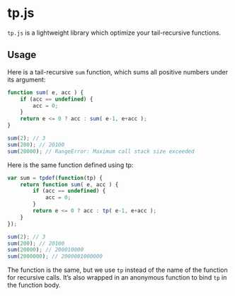 # tp.js

`tp.js` is a lightweight library which optimize your tail-recursive functions.

## Usage

Here is a tail-recursive `sum` function, which sums all positive numbers
under its argument:

```js
function sum( e, acc ) {
    if (acc == undefined) {
        acc = 0;
    }
    return e <= 0 ? acc : sum( e-1, e+acc );
}

sum(2); // 3
sum(200); // 20100
sum(20000); // RangeError: Maximum call stack size exceeded
```

Here is the same function defined using tp:

```js
var sum = tpdef(function(tp) {
    return function sum( e, acc ) {
        if (acc == undefined) {
            acc = 0;
        }
        return e <= 0 ? acc : tp( e-1, e+acc );
    }
});

sum(2); // 3
sum(200); // 20100
sum(20000); // 200010000
sum(2000000); // 2000001000000
```

The function is the same, but we use `tp` instead of the name of the function
for recursive calls. It’s also wrapped in an anonymous function to bind `tp` in
the function body.
